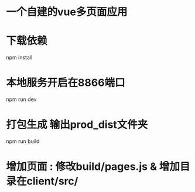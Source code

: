 # 一个自建的vue多页面应用

# 下载依赖
npm install

# 本地服务开启在8866端口
npm run dev

# 打包生成 输出prod_dist文件夹
npm run build

# 增加页面 : 修改build/pages.js & 增加目录在client/src/
